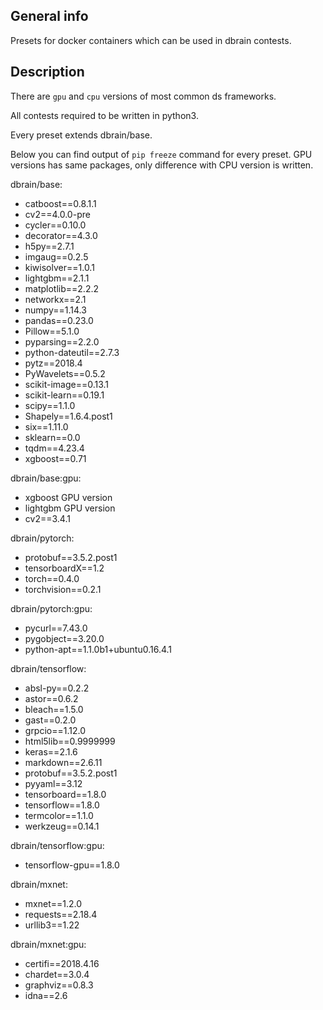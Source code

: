 ## General info
Presets for docker containers which can be used in dbrain contests.

## Description
There are `gpu` and `cpu` versions of most common ds frameworks.

All contests required to be written in python3.

Every preset extends dbrain/base.

Below you can find output of `pip freeze` command for every preset. GPU versions has same packages, only difference with CPU version is written.

dbrain/base:
  * catboost==0.8.1.1
  * cv2==4.0.0-pre
  * cycler==0.10.0
  * decorator==4.3.0
  * h5py==2.7.1
  * imgaug==0.2.5
  * kiwisolver==1.0.1
  * lightgbm==2.1.1
  * matplotlib==2.2.2
  * networkx==2.1
  * numpy==1.14.3
  * pandas==0.23.0
  * Pillow==5.1.0
  * pyparsing==2.2.0
  * python-dateutil==2.7.3
  * pytz==2018.4
  * PyWavelets==0.5.2
  * scikit-image==0.13.1
  * scikit-learn==0.19.1
  * scipy==1.1.0
  * Shapely==1.6.4.post1
  * six==1.11.0
  * sklearn==0.0
  * tqdm==4.23.4
  * xgboost==0.71

dbrain/base:gpu:
  * xgboost GPU version
  * lightgbm GPU version
  * cv2==3.4.1

dbrain/pytorch:
  * protobuf==3.5.2.post1
  * tensorboardX==1.2
  * torch==0.4.0
  * torchvision==0.2.1

dbrain/pytorch:gpu:
  * pycurl==7.43.0
  * pygobject==3.20.0
  * python-apt==1.1.0b1+ubuntu0.16.4.1

dbrain/tensorflow:
  * absl-py==0.2.2
  * astor==0.6.2
  * bleach==1.5.0
  * gast==0.2.0
  * grpcio==1.12.0
  * html5lib==0.9999999
  * keras==2.1.6
  * markdown==2.6.11
  * protobuf==3.5.2.post1
  * pyyaml==3.12
  * tensorboard==1.8.0
  * tensorflow==1.8.0
  * termcolor==1.1.0
  * werkzeug==0.14.1

dbrain/tensorflow:gpu:
  * tensorflow-gpu==1.8.0

dbrain/mxnet:
  * mxnet==1.2.0
  * requests==2.18.4
  * urllib3==1.22

dbrain/mxnet:gpu:
  * certifi==2018.4.16
  * chardet==3.0.4
  * graphviz==0.8.3
  * idna==2.6

